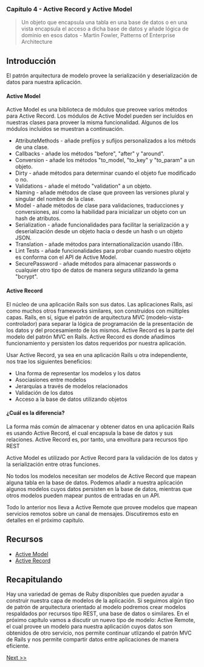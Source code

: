 ### Capítulo 4 - Active Record y Active Model

> Un objeto que encapsula una tabla en una base de datos o en una vista
encapsula el acceso a dicha base de datos y añade lógica de dominio en esos
datos - Martin Fowler, Patterns of Enterprise Architecture

## Introducción

El patrón arquitectura de modelo provee la serialización y deserialización de
datos para nuestra aplicación.

#### Active Model

Active Model es una biblioteca de módulos que preovee varios métodos para Active
Record. Los módulos de Active Model pueden  ser incluídos en nuestras clases
para proveer la misma funcionalidad. Algunos de los módulos incluídos se
muestran a continuación.

- AttributeMethods - añade prefijos y sufijos personalizados a los métods de una
clase.
- Callbacks - añade los métodos "before", "after" y "around".
- Conversion - añade los métodos "to_model, "to_key" y "to_param" a un objeto.
- Dirty - añade métodos para determinar cuando el objeto fue modificado o no.
- Validations - añade el método "validation" a un objeto.
- Naming - añade métodos de clase que proveen las versiones plural y singular
del nombre de la clase.
- Model - añade métodos de clase para validaciones, traducciones y conversiones,
así como la habilidad para inicializar un objeto con un hash de atributos.
- Serialization - añade funcionalidades para facilitar la serialización a y
deserialización desde un objeto hacia o desde un hash o un objeto JSON.
- Translation - añade métodos para internationalización usando i18n.
- Lint Tests - añade funcionalidades para probar cuando nuestro objeto es
conforma con el API de Active Model.
- SecurePassword - añade métodos para almacenar passwords o cualquier otro tipo
de datos de manera segura utilizando la gema "bcrypt".

#### Active Record

El núcleo de una aplicación Rails son sus datos. Las aplicaciones Rails, así
como muchos otros frameworks similares, son construidos con múltiples capas.
Rails, en sí, sigue el patrón de arquitectura MVC (modelo-vista-controlador)
para separar la lógica de programación de la presentación de los datos y del
procesamiento de los mismos. Active Record es la parte del modelo del patrón
MVC en Rails. Active Record es donde añadimos funcionamiento y persisten los
datos requeridos por nuestra aplicación.

Usar Active Record, ya sea en una aplicación Rails u otra independiente,
nos trae los siguientes beneficios:

* Una forma de representar los modelos y los datos
* Asociasiones entre modelos
* Jerarquías a través de modelos relacionados
* Validación de los datos
* Acceso a la base de datos utilizando objetos

#### ¿Cuál es la diferencia?

La forma más común de almacenar y obtener datos en una aplicación Rails es
usando Active Record, el cual encapsula la base de datos y sus relaciones.
Active Record es, por tanto, una envoltura para recursos tipo REST

Active Model es utilizado por Active Record para la validación de los datos y
la serialización entre otras funciones.

No todos los modelos necesitan ser modelos de Active Record que mapean alguna
tabla en la base de datos. Podemos añadir a nuestra aplicación algunos modelos
cuyos datos persisten en la base de datos, mientras que otros modelos pueden
mapear puntos de entradas en un API.

Todo lo anterior nos lleva a Active Remote que provee modelos que mapean
servicios remotos sobre un canal de mensajes. Discutiremos esto en detalles en
el próximo capítulo.

## Recursos

* [Active Model][]
* [Active Record][]

## Recapitulando

Hay una variedad de gemas de Ruby disponibles que pueden ayudar a construir
nuestra capa de modelos de la aplicación. Si seguimos algún tipo de patrón de
arquitectura orientado al modelo podremos crear modelos respaldados por recursos
tipo REST, una base de datos o similares. En el próximo capítulo vamos a
discutir un nuevo tipo de modelo: Active Remote, el cual provee un modelo para
nuestra aplicación cuyos datos son obtenidos de otro servicio, nos permite
continuar utlizando el patrón MVC de Rails y  nos permite compartir datos entre
aplicaciones de manera eficiente.

[Next >>](060-chapter-05.es.md)

  [Active Model]:  https://guides.rubyonrails.org/active_model_basics.html
  [Active Record]:  https://guides.rubyonrails.org/active_record_basics.html

